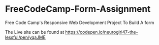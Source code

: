 # FreeCodeCamp-Form-Assignment
Free Code Camp's Responsive Web Development Project To Build A form

The Live site can be found at https://codepen.io/neurogirl47-the-lessful/pen/yqaJME
